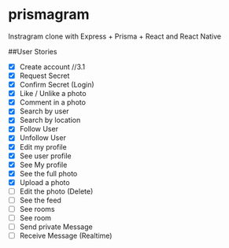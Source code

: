 # prismagram
Instragram clone with Express + Prisma +  React and React Native


##User Stories

- [x] Create account //3.1
- [x] Request Secret
- [x] Confirm Secret (Login)
- [x] Like / Unlike a photo
- [x] Comment in a photo
- [x] Search by user
- [x] Search by location
- [x] Follow User
- [x] Unfollow User
- [x] Edit my profile
- [x] See user profile
- [x] See My profile
- [X] See the full photo
- [x] Upload a photo
- [ ] Edit the photo (Delete)
- [ ] See the feed
- [ ] See rooms
- [ ] See room
- [ ] Send private Message
- [ ] Receive Message (Realtime)